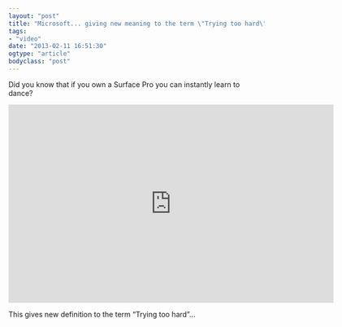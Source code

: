```yaml
---
layout: "post"
title: "Microsoft... giving new meaning to the term \"Trying too hard\""
tags: 
- "video"
date: "2013-02-11 16:51:30"
ogtype: "article"
bodyclass: "post"
---
```


Did you know that if you own a Surface Pro you can instantly learn to dance?

<span class="embed-youtube" style="text-align:center; display: block;"><iframe allowfullscreen="true" class="youtube-player" frameborder="0" height="390" src="http://www.youtube.com/embed/tr3dFSzh1yU?version=3&rel=1&fs=1&showsearch=0&showinfo=1&iv_load_policy=1&wmode=transparent" type="text/html" width="640"></iframe></span>

This gives new definition to the term “Trying too hard”…